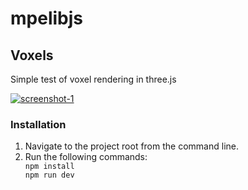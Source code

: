 ﻿# mpelibjs

<h2>Voxels</h2>

<p>Simple test of voxel rendering in three.js</p>

<a href="https://ibb.co/1JkPsC9"><img src="https://i.ibb.co/JF9GxYz/screenshot-1.png" alt="screenshot-1" border="0"></a>

<h3>Installation</h3>

<ol>
<li>Navigate to the project root from the command line.</li>
<li>
Run the following commands:
<code>
npm install
npm run dev
</code>
</li>
</ol>
